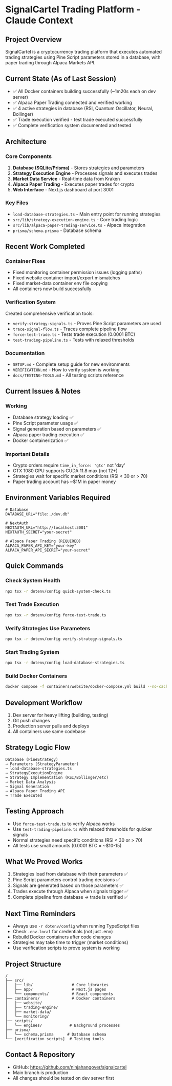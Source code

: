 # SignalCartel Trading Platform - Claude Context

## Project Overview
SignalCartel is a cryptocurrency trading platform that executes automated trading strategies using Pine Script parameters stored in a database, with paper trading through Alpaca Markets API.

## Current State (As of Last Session)
- ✅ All Docker containers building successfully (~1m20s each on dev server)
- ✅ Alpaca Paper Trading connected and verified working
- ✅ 4 active strategies in database (RSI, Quantum Oscillator, Neural, Bollinger)
- ✅ Trade execution verified - test trade executed successfully
- ✅ Complete verification system documented and tested

## Architecture

### Core Components
1. **Database (SQLite/Prisma)** - Stores strategies and parameters
2. **Strategy Execution Engine** - Processes signals and executes trades
3. **Market Data Service** - Real-time data from Kraken
4. **Alpaca Paper Trading** - Executes paper trades for crypto
5. **Web Interface** - Next.js dashboard at port 3001

### Key Files
- `load-database-strategies.ts` - Main entry point for running strategies
- `src/lib/strategy-execution-engine.ts` - Core trading logic
- `src/lib/alpaca-paper-trading-service.ts` - Alpaca integration
- `prisma/schema.prisma` - Database schema

## Recent Work Completed

### Container Fixes
- Fixed monitoring container permission issues (logging paths)
- Fixed website container import/export mismatches
- Fixed market-data container env file copying
- All containers now build successfully

### Verification System
Created comprehensive verification tools:
- `verify-strategy-signals.ts` - Proves Pine Script parameters are used
- `trace-signal-flow.ts` - Traces complete pipeline flow
- `force-test-trade.ts` - Tests trade execution (0.0001 BTC)
- `test-trading-pipeline.ts` - Tests with relaxed thresholds

### Documentation
- `SETUP.md` - Complete setup guide for new environments
- `VERIFICATION.md` - How to verify system is working
- `docs/TESTING-TOOLS.md` - All testing scripts reference

## Current Issues & Notes

### Working
- Database strategy loading ✅
- Pine Script parameter usage ✅
- Signal generation based on parameters ✅
- Alpaca paper trading execution ✅
- Docker containerization ✅

### Important Details
- Crypto orders require `time_in_force: 'gtc'` not 'day'
- GTX 1080 GPU supports CUDA 11.8 max (not 12+)
- Strategies wait for specific market conditions (RSI < 30 or > 70)
- Paper trading account has ~$1M in paper money

## Environment Variables Required
```env
# Database
DATABASE_URL="file:./dev.db"

# NextAuth
NEXTAUTH_URL="http://localhost:3001"
NEXTAUTH_SECRET="your-secret"

# Alpaca Paper Trading (REQUIRED)
ALPACA_PAPER_API_KEY="your-key"
ALPACA_PAPER_API_SECRET="your-secret"
```

## Quick Commands

### Check System Health
```bash
npx tsx -r dotenv/config quick-system-check.ts
```

### Test Trade Execution
```bash
npx tsx -r dotenv/config force-test-trade.ts
```

### Verify Strategies Use Parameters
```bash
npx tsx -r dotenv/config verify-strategy-signals.ts
```

### Start Trading System
```bash
npx tsx -r dotenv/config load-database-strategies.ts
```

### Build Docker Containers
```bash
docker compose -f containers/website/docker-compose.yml build --no-cache website
```

## Development Workflow
1. Dev server for heavy lifting (building, testing)
2. Git push changes
3. Production server pulls and deploys
4. All containers use same codebase

## Strategy Logic Flow
```
Database (PineStrategy) 
→ Parameters (StrategyParameter)
→ load-database-strategies.ts
→ StrategyExecutionEngine
→ Strategy Implementation (RSI/Bollinger/etc)
→ Market Data Analysis
→ Signal Generation
→ Alpaca Paper Trading API
→ Trade Executed
```

## Testing Approach
- Use `force-test-trade.ts` to verify Alpaca works
- Use `test-trading-pipeline.ts` with relaxed thresholds for quicker signals
- Normal strategies need specific conditions (RSI < 30 or > 70)
- All tests use small amounts (0.0001 BTC = ~$10-15)

## What We Proved Works
1. Strategies load from database with their parameters ✅
2. Pine Script parameters control trading decisions ✅
3. Signals are generated based on those parameters ✅
4. Trades execute through Alpaca when signals trigger ✅
5. Complete pipeline from database → trade is verified ✅

## Next Time Reminders
- Always use `-r dotenv/config` when running TypeScript files
- Check `.env.local` for credentials (not just .env)
- Rebuild Docker containers after code changes
- Strategies may take time to trigger (market conditions)
- Use verification scripts to prove system is working

## Project Structure
```
/
├── src/
│   ├── lib/                 # Core libraries
│   ├── app/                 # Next.js pages
│   └── components/          # React components
├── containers/              # Docker containers
│   ├── website/
│   ├── trading-engine/
│   ├── market-data/
│   └── monitoring/
├── scripts/
│   └── engines/            # Background processes
├── prisma/
│   └── schema.prisma      # Database schema
└── [verification scripts]  # Testing tools
```

## Contact & Repository
- GitHub: https://github.com/ninjahangover/signalcartel
- Main branch is production
- All changes should be tested on dev server first